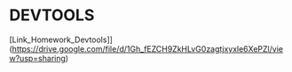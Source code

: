 # DEVTOOLS
[Link_Homework_Devtools]](<https://drive.google.com/file/d/1Gh_fEZCH9ZkHLvG0zagtjxyxle6XePZl/view?usp=sharing>)

